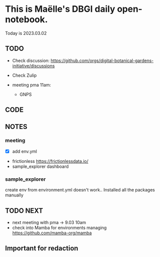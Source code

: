 

# This is Maëlle's DBGI daily open-notebook.

Today is 2023.03.02


## TODO

- Check discussion: https://github.com/orgs/digital-botanical-gardens-initiative/discussions
- Check Zulip

- meeting pma 11am:
  * GNPS

## CODE

## NOTES

### meeting
- [x] add env.yml
- frictionless https://frictionlessdata.io/
- sample_explorer dashboard

### sample_explorer
create env from environment.yml doesn't work..
Installed all the packages manually


## TODO NEXT

- next meeting with pma -> 9.03 10am
- check into Mamba for environments managing https://github.com/mamba-org/mamba


## Important for redaction
